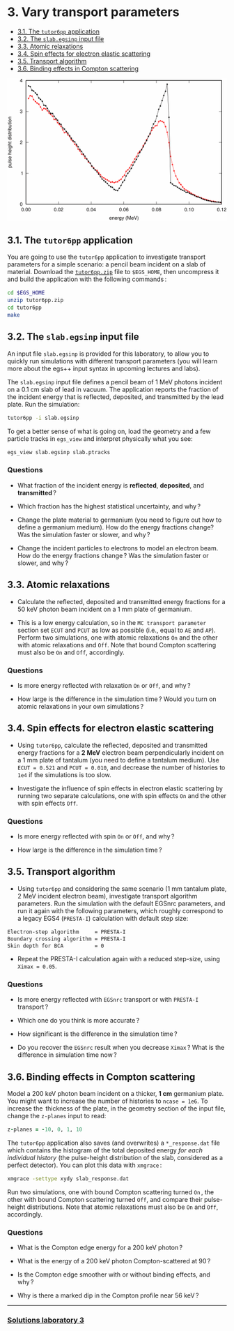 <!-- # 1. -->
<!-- # 2. -->

# 3. Vary transport parameters <!-- omit in toc -->

- [3.1. The `tutor6pp` application](#31-the-tutor6pp-application)
- [3.2. The `slab.egsinp` input file](#32-the-slabegsinp-input-file)
- [3.3. Atomic relaxations](#33-atomic-relaxations)
- [3.4. Spin effects for electron elastic scattering](#34-spin-effects-for-electron-elastic-scattering)
- [3.5. Transport algorithm](#35-transport-algorithm)
- [3.6. Binding effects in Compton scattering](#36-binding-effects-in-compton-scattering)

![cover](assets/cover.png)

## 3.1. The `tutor6pp` application

You are going to use the `tutor6pp` application to investigate transport
parameters for a simple scenario: a pencil beam incident on a slab of material.
Download the [`tutor6pp.zip`](./assets/tutor6pp.zip) file to `$EGS_HOME`, then
uncompress it and build the application with the following commands :

```bash
cd $EGS_HOME
unzip tutor6pp.zip
cd tutor6pp
make
```

## 3.2. The `slab.egsinp` input file

An input file `slab.egsinp` is provided for this laboratory, to allow you to
quickly run simulations with different transport parameters (you will learn more
about the egs++ input syntax in upcoming lectures and labs).

The `slab.egsinp` input file defines a pencil beam of 1 MeV photons incident on
a 0.1 cm slab of lead in vacuum. The application reports the fraction of the
incident energy that is reflected, deposited, and transmitted by the lead plate.
Run the simulation:

```bash
tutor6pp -i slab.egsinp
```

To get a better sense of what is going on, load the geometry and a few particle
tracks in `egs_view` and interpret physically what you see:

```bash
egs_view slab.egsinp slab.ptracks
```

### Questions

- What fraction of the incident energy is **reflected**, **deposited**, and
  **transmitted** ?

- Which fraction has the highest statistical uncertainty, and why ?

- Change the plate material to germanium (you need to figure out how to define a
  germanium medium). How do the energy fractions change? Was the simulation
  faster or slower, and why ?

- Change the incident particles to electrons to model an electron beam. How do
  the energy fractions change ? Was the simulation faster or slower, and why ?

## 3.3. Atomic relaxations

- Calculate the reflected, deposited and transmitted energy fractions for a
  50 keV photon beam incident on a 1 mm plate of germanium.

- This is a low energy calculation, so in the `MC transport parameter`  section
  set `ECUT` and `PCUT` as low as possible (i.e., equal to `AE` and `AP`).
  Perform two simulations, one with atomic relaxations `On` and the other with
  atomic relaxations and `Off`. Note that bound Compton scattering must also be
  `On` and `Off`, accordingly.

### Questions

- Is more energy reflected with relaxation `On` or `Off`, and why ?

- How large is the difference in the simulation time ? Would you turn on atomic
  relaxations in your own simulations ?

## 3.4. Spin effects for electron elastic scattering

- Using `tutor6pp`, calculate the reflected, deposited and transmitted energy
  fractions for a **2 MeV** electron beam perpendicularly incident on a 1 mm
  plate of tantalum (you need to define a tantalum medium). Use `ECUT = 0.521`
  and `PCUT = 0.010`, and decrease the number of histories to `1e4` if the
  simulations is too slow.

- Investigate the influence of spin effects in electron elastic scattering by
  running two separate calculations, one with spin effects `On` and the other
  with spin effects `Off`.

### Questions

- Is more energy reflected with spin `On` or `Off`, and why ?

- How large is the difference in the simulation time ?

## 3.5. Transport algorithm

- Using `tutor6pp` and considering the same scenario (1 mm tantalum plate, 2 MeV
  incident electron beam), investigate transport algorithm parameters. Run the
  simulation with the default EGSnrc parameters, and run it again with the
  following parameters, which roughly correspond to a legacy EGS4 (`PRESTA-I`)
  calculation with default step size:

```text
Electron-step algorithm     = PRESTA-I
Boundary crossing algorithm = PRESTA-I
Skin depth for BCA          = 0
```

- Repeat the PRESTA-I calculation again with a reduced step-size, using `Ximax
  = 0.05`.

### Questions

- Is more energy reflected with `EGSnrc` transport or with `PRESTA-I`
  transport ?

- Which one do you think is more accurate ?

- How significant is the difference in the simulation time ?

- Do you recover the `EGSnrc` result when you decrease `Ximax` ? What is the
  difference in simulation time now ?

## 3.6. Binding effects in Compton scattering

Model a 200 keV photon beam incident on a thicker, **1 cm** germanium plate. You
might want to increase the number of histories to `ncase = 1e6`. To increase the
 thickness of the plate, in the geometry section of the input file, change the
`z-planes` input to read:

```ruby
z-planes = -10, 0, 1, 10
```

The `tutor6pp` application also saves (and overwrites) a `*_response.dat` file
 which contains the histogram of the total deposited energy *for each individual
history* (the pulse-height distribution of the slab, considered as a perfect
detector). You can plot this data with `xmgrace` :

```bash
xmgrace -settype xydy slab_response.dat
```

Run two simulations, one with bound Compton scattering turned `On` , the other
with bound Compton scattering turned `Off`, and compare their pulse-height
distributions. Note that atomic relaxations must also be `On` and `Off`,
 accordingly.

### Questions

- What is the Compton edge energy for a 200 keV photon ?

- What is the energy of a 200 keV photon Compton-scattered at 90 ?

- Is the Compton edge smoother with or without binding effects, and why ?

- Why is there a marked dip in the Compton profile near 56 keV ?

---

### [Solutions laboratory 3](Lab-03-solutions.md)
